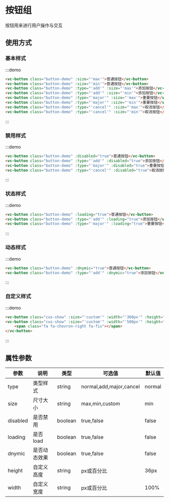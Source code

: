 # 按钮组

按钮用来进行用户操作与交互  

## 使用方式

### 基本样式

:::demo
```html
<vc-button class="button-demo" :size="'max'">普通按钮</vc-button>
<vc-button class="button-demo" :size="'min'">普通按钮</vc-button>
<vc-button class="button-demo" :type="'add'" :size="'max'">添加按钮</vc-button>
<vc-button class="button-demo" :type="'add'" :size="'min'">添加按钮</vc-button>
<vc-button class="button-demo" :type="'major'" :size="'max'">重要按钮</vc-button>
<vc-button class="button-demo" :type="'major'" :size="'min'">重要按钮</vc-button>
<vc-button class="button-demo" :type="'cancel'" :size="'max'">取消按钮</vc-button>
<vc-button class="button-demo" :type="'cancel'" :size="'min'">取消按钮</vc-button>
```
:::

### 禁用样式

:::demo
```html
<vc-button class="button-demo" :disabled="true">普通按钮</vc-button>
<vc-button class="button-demo" :type="'add'" :disabled="true">添加按钮</vc-button>
<vc-button class="button-demo" :type="'major'" :disabled="true">重要按钮</vc-button>
<vc-button class="button-demo" :type="'cancel'" :disabled="true">取消按钮</vc-button>
```
:::

### 状态样式

:::demo
```html
<vc-button class="button-demo" :loading="true">普通按钮</vc-button>
<vc-button class="button-demo" :type="'add'" :loading="true">添加按钮</vc-button>
<vc-button class="button-demo" :type="'major'" :loading="true">重要按钮</vc-button>
```
:::

### 动态样式

:::demo
```html
<vc-button class="button-demo" :dnymic="true">普通按钮</vc-button>
<vc-button class="button-demo" :type="'add'" :dnymic="true">添加按钮</vc-button>
```
:::

### 自定义样式

:::demo
```html
<vc-button class="cus-show" :size="'custom'" :width="'360px'" :height="'48px'">自定义按钮</vc-button>
<vc-button class="cus-show" :size="'custom'" :width="'500px'" :height="'48px'">自定义按钮
    <span class="fa fa-chevron-right fa-fix"></span>
</vc-button>
```
:::

## 属性参数

| 参数 | 说明 |	类型 |	可选值 |	默认值 |
|---|---|---|---|---|
| type | 类型样式 | string | normal,add,major,cancel | normal |
| size | 尺寸大小 | string | max,min,custom | min |
| disabled | 是否禁用 | boolean | true,false | false |
| loading | 是否load | boolean | true,false | false |
| dnymic | 是否动态效果 | boolean | true,false | false |
| height | 自定义高度 | string | px或百分比 | 36px |
| width | 自定义宽度 | string | px或百分比 | 100% |

<style>
.button-demo {
    margin: 10px;
}
.cus-show {
    margin: 10px 5px;
}
.fa-fix {
    color:#fff;
    margin-left: 10px;
}
</style>
